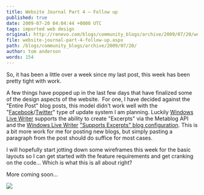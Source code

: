 ```yaml
---
title: Website Journal Part 4 – Follow up
published: true
date: 2009-07-20 04:04:44 +0000 UTC
tags: imported web design
original: http://renevo.com/blogs/community_blogs/archive/2009/07/20/website-journal-part-4-follow-up.aspx
file: website-journal-part-4-follow-up.aspx
path: /blogs/community_blogs/archive/2009/07/20/
author: tom anderson
words: 154
---
```

So, it has been a little over a week since my last post, this week has been pretty tight with work.

A few things have popped up in the last few days that have finalized some of the design aspects of the website.  For one, I have decided against the "Entire Post" blog posts, this model didn't work well with the "[Facebook][1]/[Twitter][2]" type of update system I am planning. Luckily [Windows Live Writer][3] supports the ability to create "Excerpts" via the Metablog API and the [Windows Live Writer][3] ["Supports Excerpts" blog configuration][4]. This is a bit more work for me for posting new blogs, but simply pasting a paragraph from the post should do suffice for most cases.

I will hopefully start jotting down some wireframes this week for the basic layouts so I can get started with the feature requirements and get cranking on the code… Which is what this is all about right?

More coming soon…

![][5]

[1]: http://facebook.com
[2]: http://twitter.com
[3]: http://windowslivewriter.spaces.live.com/
[4]: http://msdn.microsoft.com/en-us/library/bb463260.aspx
[5]: http://renevo.com/aggbug.aspx?PostID=2238

